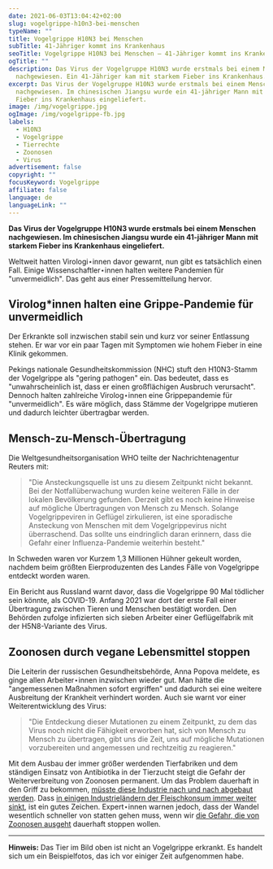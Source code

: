 ```yaml
---
date: 2021-06-03T13:04:42+02:00
slug: vogelgrippe-h10n3-bei-menschen
typeName: ""
title: Vogelgrippe H10N3 bei Menschen
subTitle: 41-Jähriger kommt ins Krankenhaus
seoTitle: Vogelgrippe H10N3 bei Menschen – 41-Jähriger kommt ins Krankenhaus
ogTitle: ""
description: Das Virus der Vogelgruppe H10N3 wurde erstmals bei einem Menschen
  nachgewiesen. Ein 41-Jähriger kam mit starkem Fieber ins Krankenhaus.
excerpt: Das Virus der Vogelgruppe H10N3 wurde erstmals bei einem Menschen
  nachgewiesen. Im chinesischen Jiangsu wurde ein 41-jähriger Mann mit starkem
  Fieber ins Krankenhaus eingeliefert.
image: /img/vogelgrippe.jpg
ogImage: /img/vogelgrippe-fb.jpg
labels:
  - H10N3
  - Vogelgrippe
  - Tierrechte
  - Zoonosen
  - Virus
advertisement: false
copyright: ""
focusKeyword: Vogelgrippe
affiliate: false
language: de
languageLink: ""
---
```


**Das Virus der Vogelgruppe H10N3 wurde erstmals bei einem Menschen nachgewiesen. Im chinesischen Jiangsu wurde ein 41-jähriger Mann mit starkem Fieber ins Krankenhaus eingeliefert.**

Weltweit hatten Virologi⋆innen davor gewarnt, nun gibt es tatsächlich einen Fall. Einige Wissenschaftler⋆innen halten weitere Pandemien für "unvermeidlich". Das geht aus einer Pressemitteilung hervor.

## Virolog\*innen halten eine Grippe-Pandemie für unvermeidlich

Der Erkrankte soll inzwischen stabil sein und kurz vor seiner Entlassung stehen. Er war vor ein paar Tagen mit Symptomen wie hohem Fieber in eine Klinik gekommen.

Pekings nationale Gesundheitskommission (NHC) stuft den H10N3-Stamm der Vogelgrippe als "gering pathogen" ein. Das bedeutet, dass es "unwahrscheinlich ist, dass er einen großflächigen Ausbruch verursacht". Dennoch halten zahlreiche Virolog⋆innen eine Grippepandemie für "unvermeidlich". Es wäre möglich, dass Stämme der Vogelgrippe mutieren und dadurch leichter übertragbar werden.

## Mensch-zu-Mensch-Übertragung

Die Weltgesundheitsorganisation WHO teilte der Nachrichtenagentur Reuters mit:

> "Die Ansteckungsquelle ist uns zu diesem Zeitpunkt nicht bekannt. Bei der Notfallüberwachung wurden keine weiteren Fälle in der lokalen Bevölkerung gefunden. Derzeit gibt es noch keine Hinweise auf mögliche Übertragungen von Mensch zu Mensch. Solange Vogelgrippeviren in Geflügel zirkulieren, ist eine sporadische Ansteckung von Menschen mit dem Vogelgrippevirus nicht überraschend. Das sollte uns eindringlich daran erinnern, dass die Gefahr einer Influenza-Pandemie weiterhin besteht."

In Schweden waren vor Kurzem 1,3 Millionen Hühner gekeult worden, nachdem beim größten Eierproduzenten des Landes Fälle von Vogelgrippe entdeckt worden waren.

Ein Bericht aus Russland warnt davor, dass die Vogelgrippe 90 Mal tödlicher sein könnte, als COVID-19. Anfang 2021 war dort der erste Fall einer Übertragung zwischen Tieren und Menschen bestätigt worden. Den Behörden zufolge infizierten sich sieben Arbeiter einer Geflügelfabrik mit der H5N8-Variante des Virus.

## Zoonosen durch vegane Lebensmittel stoppen

Die Leiterin der russischen Gesundheitsbehörde, Anna Popova meldete, es ginge allen Arbeiter⋆innen inzwischen wieder gut. Man hätte die "angemessenen Maßnahmen sofort ergriffen" und dadurch sei eine weitere Ausbreitung der Krankheit verhindert worden. Auch sie warnt vor einer Weiterentwicklung des Virus:

> "Die Entdeckung dieser Mutationen zu einem Zeitpunkt, zu dem das Virus noch nicht die Fähigkeit erworben hat, sich von Mensch zu Mensch zu übertragen, gibt uns die Zeit, uns auf mögliche Mutationen vorzubereiten und angemessen und rechtzeitig zu reagieren."

Mit dem Ausbau der immer größer werdenden Tierfabriken und dem ständigen Einsatz von Antibiotika in der Tierzucht steigt die Gefahr der Weiterverbreitung von Zoonosen permanent. Um das Problem dauerhaft in den Griff zu bekommen, [müsste diese Industrie nach und nach abgebaut werden](/2021/04/fleischatlas-2021/). Dass [in einigen Industrieländern der Fleischkonsum immer weiter sinkt](/2021/03/usa-covid-vegan-fleisch/), ist ein gutes Zeichen. Expert⋆innen warnen jedoch, dass der Wandel wesentlich schneller von statten gehen muss, wenn wir [die Gefahr, die von Zoonosen ausgeht](/2020/08/the-end-of-medicine/) dauerhaft stoppen wollen.

---

**Hinweis:** Das Tier im Bild oben ist nicht an Vogelgrippe erkrankt. Es handelt sich um ein Beispielfotos, das ich vor einiger Zeit aufgenommen habe.

